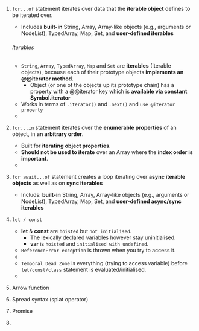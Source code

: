 1. `for...of` statement iterates over data that the **iterable object** defines to be iterated over.  
   * Includes **built-in** String, Array, Array-like objects (e.g., arguments or NodeList), TypedArray, Map, Set, and **user-defined iterables**

   ###### Iterables
   * `String`, `Array`, `TypedArray`, `Map` and `Set` are **iterables** (Iterable objects), because each of their prototype objects **implements an @@iterator method**.
      * Object (or one of the objects up its prototype chain) has a property with a @@iterator key which is **available via constant Symbol.iterator**
   * Works in terms of `.iterator()` and `.next()` and `use @iterator property`
   * 
2. `for...in` statement iterates over the **enumerable properties** of an object, in **an arbitrary order**.
   * Built for **iterating object properties**.
   * **Should not be used to iterate** over an Array where the **index order is important**.
   *
3. `for await...of` statement creates a loop iterating over **async iterable objects** as well as on **sync iterables**
   * Includs: **built-in** String, Array, Array-like objects (e.g., arguments or NodeList), TypedArray, Map, Set, and **user-defined async/sync iterables**
4. `let / const` 
   * **let** & **const** are `hoisted` but `not initialised`.
     * The lexically declared variables however stay uninitialised. 
     * **var** is `hoisted` and `initialised with undefined`.
   * `ReferenceError exception` is thrown when you try to access it.
   *
   * `Temporal Dead Zone` is everything (trying to access variable) before `let/const/class` statement is evaluated/initialised.
   *
5. Arrow function
6. Spread syntax (splat operator)
7. Promise
8.